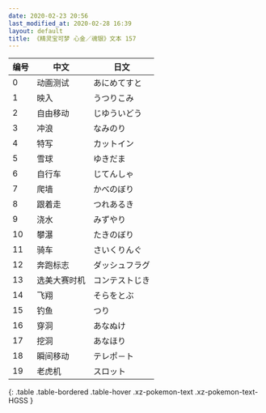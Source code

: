 ```yaml
---
date: 2020-02-23 20:56
last_modified_at: 2020-02-28 16:39
layout: default
title: 《精灵宝可梦 心金／魂银》文本 157
---
```

| 编号 | 中文 | 日文 |
| ---- | ---- | ---- |
| 0 | 动画测试 | あにめてすと |
| 1 | 映入 | うつりこみ |
| 2 | 自由移动 | じゆういどう |
| 3 | 冲浪 | なみのり |
| 4 | 特写 | カットイン |
| 5 | 雪球 | ゆきだま |
| 6 | 自行车 | じてんしゃ |
| 7 | 爬墙 | かべのぼり |
| 8 | 跟着走 | つれあるき |
| 9 | 浇水 | みずやり |
| 10 | 攀瀑 | たきのぼり |
| 11 | 骑车 | さいくりんぐ |
| 12 | 奔跑标志 | ダッシュフラグ |
| 13 | 选美大赛时机 | コンテストじき |
| 14 | 飞翔 | そらをとぶ |
| 15 | 钓鱼 | つり |
| 16 | 穿洞 | あなぬけ |
| 17 | 挖洞 | あなほり |
| 18 | 瞬间移动 | テレポ－ト |
| 19 | 老虎机 | スロット |
{: .table .table-bordered .table-hover .xz-pokemon-text .xz-pokemon-text-HGSS }